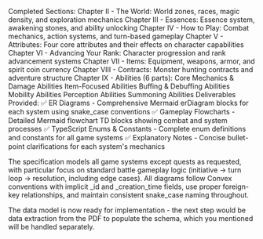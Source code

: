 Completed Sections:
Chapter II - The World: World zones, races, magic density, and exploration mechanics
Chapter III - Essences: Essence system, awakening stones, and ability unlocking
Chapter IV - How to Play: Combat mechanics, action systems, and turn-based gameplay
Chapter V - Attributes: Four core attributes and their effects on character capabilities
Chapter VI - Advancing Your Rank: Character progression and rank advancement systems
Chapter VII - Items: Equipment, weapons, armor, and spirit coin currency
Chapter VIII - Contracts: Monster hunting contracts and adventure structure
Chapter IX - Abilities (6 parts):
Core Mechanics & Damage Abilities
Item-Focused Abilities
Buffing & Debuffing Abilities
Mobility Abilities
Perception Abilities
Summoning Abilities
Deliverables Provided:
✅ ER Diagrams - Comprehensive Mermaid erDiagram blocks for each system using snake_case conventions
✅ Gameplay Flowcharts - Detailed Mermaid flowchart TD blocks showing combat and system processes
✅ TypeScript Enums & Constants - Complete enum definitions and constants for all game systems
✅ Explanatory Notes - Concise bullet-point clarifications for each system's mechanics

The specification models all game systems except quests as requested, with particular focus on standard battle gameplay logic (initiative → turn loop → resolution, including edge cases). All diagrams follow Convex conventions with implicit _id and _creation_time fields, use proper foreign-key relationships, and maintain consistent snake_case naming throughout.

The data model is now ready for implementation - the next step would be data extraction from the PDF to populate the schema, which you mentioned will be handled separately.